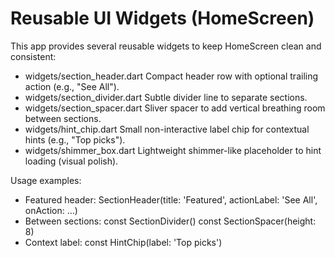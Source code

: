 # Reusable UI Widgets (HomeScreen)

This app provides several reusable widgets to keep HomeScreen clean and consistent:

- widgets/section_header.dart
  Compact header row with optional trailing action (e.g., "See All").
- widgets/section_divider.dart
  Subtle divider line to separate sections.
- widgets/section_spacer.dart
  Sliver spacer to add vertical breathing room between sections.
- widgets/hint_chip.dart
  Small non-interactive label chip for contextual hints (e.g., "Top picks").
- widgets/shimmer_box.dart
  Lightweight shimmer-like placeholder to hint loading (visual polish).

Usage examples:
- Featured header:
  SectionHeader(title: 'Featured', actionLabel: 'See All', onAction: ...)
- Between sections:
  const SectionDivider()
  const SectionSpacer(height: 8)
- Context label:
  const HintChip(label: 'Top picks')

